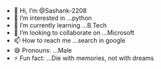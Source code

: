 - 👋 Hi, I’m @Sashank-2208
- 👀 I’m interested in ...python
- 🌱 I’m currently learning ...B.Tech
- 💞️ I’m looking to collaborate on ...Microsoft
- 📫 How to reach me ...search in google
- 😄 Pronouns: ...Male
- ⚡ Fun fact: ...Die with memories, not with dreams

<!---
Sashank-2208/Sashank-2208 is a ✨ special ✨ repository because its `README.md` (this file) appears on your GitHub profile.
You can click the Preview link to take a look at your changes.
--->

